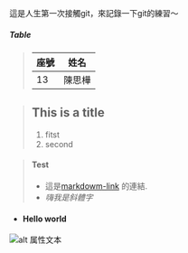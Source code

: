 這是人生第一次接觸git，來記錄一下git的練習～	


##### Table  
> |  座號   | 姓名  |
> |  ----  | ----  |
> |  13    | 陳思樺 |


	

> ## This is a title
> 1. fitst 	
> 2. second	
	




>  ####  Test	
> +  這是[markdowm-link](https://markdown.tw/) 的連結.	 	
> + *嗨我是斜體字*



+  #### Hello world 	
![alt 属性文本](https://lildevilmama.com/wp-content/uploads/2019/05/hello-world.png)
